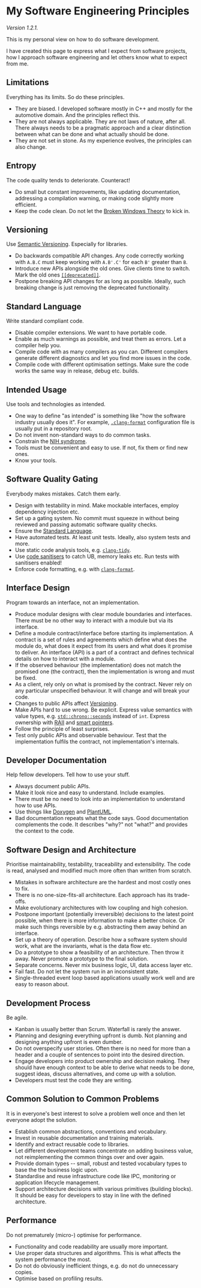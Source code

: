 # My Software Engineering Principles

_Version 1.2.1._

This is my personal view on how to do software development.

I have created this page to express what I expect from software projects, how
I approach software engineering and let others know what to expect from me.

## Limitations

Everything has its limits. So do these principles.

- They are biased. I developed software mostly in C++ and mostly for the
  automotive domain. And the principles reflect this.
- They are not always applicable. They are not laws of nature, after all.
  There always needs to be a pragmatic approach and a clear distinction between
  what can be done and what actually should be done.
- They are not set in stone. As my experience evolves, the principles can
  also change.

## Entropy

The code quality tends to deteriorate. Counteract!

- Do small but constant improvements, like updating documentation, addressing
  a compilation warning, or making code slightly more efficient.
- Keep the code clean. Do not let the [Broken Windows Theory][bwt] to kick in.

[bwt]: https://en.wikipedia.org/wiki/Broken_windows_theory

## Versioning

Use [Semantic Versioning](https://semver.org/). Especially for libraries.

- Do backwards compatible API changes. Any code correctly working with `A.B.C`
  must keep working with `A.B'.C'` for each `B'` greater than `B`.
- Introduce new APIs alongside the old ones. Give clients time to switch.
  Mark the old ones [`[[deprecated]]`][cpp-depr].
- Postpone breaking API changes for as long as possible. Ideally, such breaking
  change is just removing the deprecated functionality.

[cpp-depr]: https://en.cppreference.com/w/cpp/language/attributes/deprecated

## Standard Language

Write standard compliant code.

- Disable compiler extensions. We want to have portable code.
- Enable as much warnings as possible, and treat them as errors.
  Let a compiler help you.
- Compile code with as many compilers as you can. Different compilers generate
  different diagnostics and let you find more issues in the code.
- Compile code with different optimisation settings. Make sure the code works
  the same way in release, debug etc. builds.

## Intended Usage

Use tools and technologies as intended.

- One way to define "as intended" is something like "how the software industry
  usually does it". For example, [`.clang-format`][clang-fmt] configuration file
  is usually put in a repository root.
- Do not invent non-standard ways to do common tasks.
- Constrain the [NIH syndrome][nih].
- Tools must be convenient and easy to use. If not, fix them or find new ones.
- Know your tools.

[clang-fmt]: https://clang.llvm.org/docs/ClangFormat.html
[nih]: https://en.wikipedia.org/wiki/Not_invented_here

## Software Quality Gating

Everybody makes mistakes. Catch them early.

- Design with testability in mind. Make mockable interfaces, employ dependency
  injection etc.
- Set up a gating system. No commit must squeeze in without being reviewed and
  passing automatic software quality checks.
- Ensure the [Standard Language](#standard-language).
- Have automated tests. At least unit tests. Ideally, also system tests and more.
- Use static code analysis tools, e.g. [`clang-tidy`][clang-tidy].
- Use [code sanitisers][sanit] to catch UB, memory leaks etc. Run tests with
  sanitisers enabled!
- Enforce code formatting, e.g. with [`clang-format`][clang-fmt].

[clang-tidy]: https://clang.llvm.org/extra/clang-tidy
[sanit]: https://github.com/google/sanitizers

## Interface Design

Program towards an interface, not an implementation.

- Produce modular designs with clear module boundaries and interfaces. There
  must be no other way to interact with a module but via its interface.
- Define a module contract/interface before starting its implementation. A
  contract is a set of rules and agreements which define what does the module
  do, what does it expect from its users and what does it promise to deliver. An
  interface (API) is a part of a contract and defines technical details on how
  to interact with a module.
- If the observed behaviour (the implementation) does not match the promised one
  (the contract), then the implementation is wrong and must be fixed.
- As a client, rely only on what is promised by the contract. Never rely on any
  particular unspecified behaviour. It will change and will break your code.
- Changes to public APIs affect [Versioning](#versioning).
- Make APIs hard to use wrong. Be explicit. Express value semantics with value
  types, e.g. [`std::chrono::seconds`][cpp-chrono] instead of `int`. Express
  ownership with [RAII][cpp-raii] and [smart pointers][cpp-ptr].
- Follow the principle of least surprises.
- Test only public APIs and observable behaviour. Test that the implementation
  fulfils the contract, not implementation's internals.

[cpp-chrono]: https://en.cppreference.com/w/cpp/chrono/duration
[cpp-raii]: https://en.cppreference.com/w/cpp/language/raii
[cpp-ptr]: https://en.cppreference.com/w/cpp/memory

## Developer Documentation

Help fellow developers. Tell how to use your stuff.

- Always document public APIs.
- Make it look nice and easy to understand. Include examples.
- There must be no need to look into an implementation to understand how to use
  APIs.
- Use things like [Doxygen][doxygen] and [PlantUML][plantuml].
- Bad documentation repeats what the code says. Good documentation complements
  the code. It describes "why?" not "what?" and provides the context to the code.

[doxygen]: https://www.doxygen.nl
[plantuml]: https://plantuml.com

## Software Design and Architecture

Prioritise maintainability, testability, traceability and extensibility. The
code is read, analysed and modified much more often than written from scratch.

- Mistakes in software architecture are the hardest and most costly ones to fix.
- There is no one-size-fits-all architecture. Each approach has its trade-offs.
- Make evolutionary architectures with low coupling and high cohesion.
- Postpone important (potentially irreversible) decisions to the latest point
  possible, when there is more information to make a better choice. Or make such
  things reversible by e.g. abstracting them away behind an interface.
- Set up a theory of operation. Describe how a software system should work, what
  are the invariants, what is the data flow etc.
- Do a prototype to show a feasibility of an architecture. Then throw it away.
  Never promote a prototype to the final solution.
- Separate concerns. Never mix business logic, UI, data access layer etc.
- Fail fast. Do not let the system run in an inconsistent state.
- Single-threaded event loop based applications usually work well and are easy
  to reason about.

## Development Process

Be agile.

- Kanban is usually better than Scrum. Waterfall is rarely the answer.
- Planning and designing everything upfront is dumb. Not planning and designing
  anything upfront is even dumber.
- Do not overspecify user stories. Often there is no need for more than a header
  and a couple of sentences to point into the desired direction.
- Engage developers into product ownership and decision making. They should have
  enough context to be able to derive what needs to be done, suggest ideas,
  discuss alternatives, and come up with a solution.
- Developers must test the code they are writing.

## Common Solution to Common Problems

It is in everyone's best interest to solve a problem well once and then let
everyone adopt the solution.

- Establish common abstractions, conventions and vocabulary.
- Invest in reusable documentation and training materials.
- Identify and extract reusable code to libraries.
- Let different development teams concentrate on adding business value, not
  reimplementing the common things over and over again.
- Provide domain types -- small, robust and tested vocabulary types to base the
  the business logic upon.
- Standardise and reuse infrastructure code like IPC, monitoring or application
  lifecycle management.
- Support architecture decisions with various primitives (building blocks). It
  should be easy for developers to stay in line with the defined architecture.


## Performance

Do not prematurely (micro-) optimise for performance.

- Functionality and code readability are usually more important.
- Use proper data structures and algorithms. This is what affects the system
  performance the most.
- Do not do obviously inefficient things, e.g. do not do unnecessary copies.
- Optimise based on profiling results.
